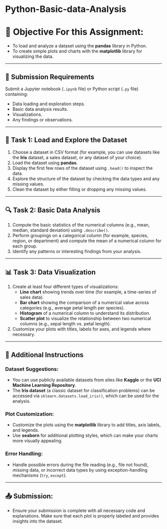 # Python-Basic-data-Analysis
# 🎯 Objective For this Assignment:

- To load and analyze a dataset using the **pandas** library in Python.
- To create simple plots and charts with the **matplotlib** library for visualizing the data.

---

## 📑 Submission Requirements
Submit a Jupyter notebook (`.ipynb` file) or Python script (`.py` file) containing:
- Data loading and exploration steps.
- Basic data analysis results.
- Visualizations.
- Any findings or observations.

---

## 📝 Task 1: Load and Explore the Dataset
1. Choose a dataset in CSV format (for example, you can use datasets like the **Iris** dataset, a sales dataset, or any dataset of your choice).
2. Load the dataset using **pandas**.
3. Display the first few rows of the dataset using `.head()` to inspect the data.
4. Explore the structure of the dataset by checking the data types and any missing values.
5. Clean the dataset by either filling or dropping any missing values.

---

## 🔍 Task 2: Basic Data Analysis
1. Compute the basic statistics of the numerical columns (e.g., mean, median, standard deviation) using `.describe()`.
2. Perform groupings on a categorical column (for example, species, region, or department) and compute the mean of a numerical column for each group.
3. Identify any patterns or interesting findings from your analysis.

---

## 📊 Task 3: Data Visualization
1. Create at least four different types of visualizations:
   - **Line chart** showing trends over time (for example, a time-series of sales data).
   - **Bar chart** showing the comparison of a numerical value across categories (e.g., average petal length per species).
   - **Histogram** of a numerical column to understand its distribution.
   - **Scatter plot** to visualize the relationship between two numerical columns (e.g., sepal length vs. petal length).
2. Customize your plots with titles, labels for axes, and legends where necessary.

---

## 📌 Additional Instructions

### Dataset Suggestions:
- You can use publicly available datasets from sites like **Kaggle** or the **UCI Machine Learning Repository**.
- The **Iris dataset** (a classic dataset for classification problems) can be accessed via `sklearn.datasets.load_iris()`, which can be used for the analysis.

### Plot Customization:
- Customize the plots using the **matplotlib** library to add titles, axis labels, and legends.
- Use **seaborn** for additional plotting styles, which can make your charts more visually appealing.

### Error Handling:
- Handle possible errors during the file reading (e.g., file not found), missing data, or incorrect data types by using exception-handling mechanisms (`try`, `except`).

---

## 📤 Submission:
- Ensure your submission is complete with all necessary code and explanations. Make sure that each plot is properly labeled and provides insights into the dataset.
